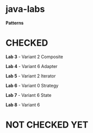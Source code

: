 # java-labs

**Patterns**

# CHECKED 

**Lab 3** - Variant 2 Composite 

**Lab 4** - Variant 6 Adapter

**Lab 5** - Variant 2 Iterator

**Lab 6** - Variant 0 Strategy

**Lab 7** - Variant 6 State

**Lab 8** - Variant 6 



# NOT CHECKED YET

